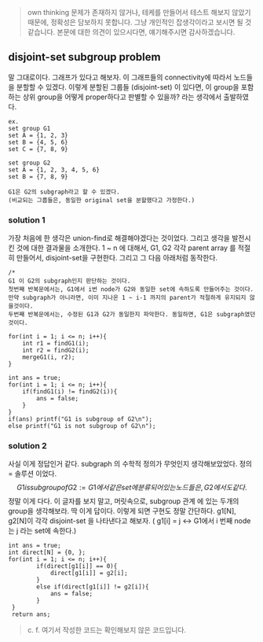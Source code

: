 > own thinking 
> 문제가 존재하지 않거나, 테케를 만들어서 테스트 해보지 않았기 때문에, 정확성은 담보하지 못합니다.
> 그냥 개인적인 잡생각이라고 보시면 될 것 같습니다. 본문에 대한 의견이 있으시다면, 얘기해주시면 감사하겠습니다.

## disjoint-set subgroup problem
말 그대로이다. 그래프가 있다고 해보자. 이 그래프들의 connectivity에 따라서 노드들을 분할할 수 있겠다. 이렇게 분할된 그룹들 (disjoint-set) 이 있다면, 이 group을 포함하는 상위 group을 어떻게 proper하다고 판별할 수 있을까? 라는 생각에서 출발하였다.

```
ex.
set group G1
set A = {1, 2, 3}
set B = {4, 5, 6}
set C = {7, 8, 9}
    
set group G2
set A = {1, 2, 3, 4, 5, 6}
set B = {7, 8, 9}    

G1은 G2의 subgraph라고 할 수 있겠다.
(비교되는 그룹들은, 동일한 original set을 분할했다고 가정한다.)
```
### solution 1
가장 처음에 한 생각은 union-find로 해결해야겠다는 것이었다. 그리고 생각을 발전시킨 것에 대한 결과물을 소개한다. 1 ~ n 에 대해서, G1, G2 각각 parent array 를 적절히 만들어서, disjoint-set을 구현한다. 그리고 그 다음 아래처럼 동작한다.
```
/* 
G1 이 G2의 subgraph인지 판단하는 것이다.
첫번째 반복문에서는, G1에서 i번 node가 G2와 동일한 set에 속하도록 만들어주는 것이다. 만약 subgraph가 아니라면, 이미 지나온 1 ~ i-1 까지의 parent가 적절하게 유지되지 않을것이다. 
두번째 반복문에서는, 수정된 G1과 G2가 동일한지 파악한다. 동일하면, G1은 subgraph였던 것이다.

for(int i = 1; i <= n; i++){
    int r1 = findG1(i);
    int r2 = findG2(i);
    mergeG1(i, r2);
}

int ans = true;
for(int i = 1; i <= n; i++){
    if(findG1(i) != findG2(i)){
        ans = false;
    }
}
if(ans) printf("G1 is subgroup of G2\n");
else printf("G1 is not subgroup of G2\n");

```

### solution 2
사실 이게 정답인거 같다. subgraph 의 수학적 정의가 무엇인지 생각해보았었다. 정의 = 솔루션 이었다.
$$
G1 is subgroup of G2 := G1 에서 같은 set에 분류되어 있는 노드들은, G2에서도 같다. 
$$
정말 이게 다다. 이 글자를 보지 말고, 머릿속으로, subgroup 관계 에 있는 두개의 group을 생각해보라. 딱 이게 답이다. 이렇게 되면 구현도 정말 간단하다. g1[N], g2[N]이 각각 disjoint-set 을 나타낸다고 해보자. ( g1[i] = j <-> G1에서 i 번째 node는 j 라는 set에 속한다.)
```
int ans = true;
int direct[N] = {0, };
for(int i = 1; i <= n; i++){
        if(direct[g1[i]] == 0){
            direct[g1[i]] = g2[i];
        }
        else if(direct[g1[i]] != g2[i]){
            ans = false;
        }
 }
 return ans;
 ```

> c. f. 여기서 작성한 코드는 확인해보지 않은 코드입니다. 




